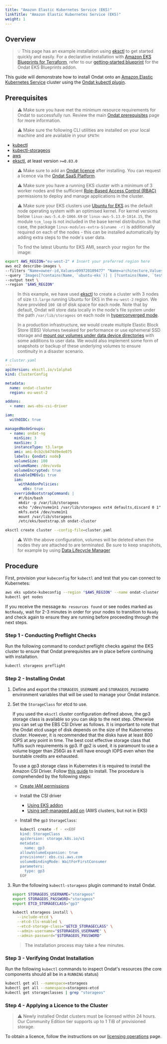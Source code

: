 ```yaml
---
title: "Amazon Elastic Kubernetes Service (EKS)"
linkTitle: "Amazon Elastic Kubernetes Service (EKS)"
weight: 1
---
```


## Overview

> 💡 This page has an example installation using [eksctl](https://eksctl.io/)
> to get started quickly and easily. For a declarative installation with
> [Amazon EKS Blueprints for
> Terraform](https://github.com/aws-ia/terraform-aws-eks-blueprints), refer to
> our [getting-started
> blueprint](https://github.com/ondat/terraform-eksblueprints-ondat-addon/tree/main/blueprints/getting-started)
> for the Ondat EKS Blueprints addon.

This guide will demonstrate how to install Ondat onto an [Amazon Elastic
Kubernetes Service](https://aws.amazon.com/eks/) cluster using the [Ondat
kubectl plugin](/docs/reference/kubectl-plugin/).

## Prerequisites

> ⚠️ Make sure you have met the minimum resource requirements for Ondat to
> successfully run. Review the main [Ondat prerequisites](/docs/prerequisites/)
> page for more information.

> ⚠️ Make sure the following CLI utilities are installed on your local machine
> and are available in your `$PATH`:

* [kubectl](https://kubernetes.io/docs/tasks/tools/#kubectl)
* [kubectl-storageos](/docs/reference/kubectl-plugin/)
* [aws](https://aws.amazon.com/cli/)
* [eksctl](https://eksctl.io/), at least version `>=0.83.0`

> ⚠️ Make sure to add an [Ondat licence](/docs/operations/licensing/) after 
installing. You can request a licence via the [Ondat SaaS 
Platform](https://portal.ondat.io/).

> ⚠️ Make sure you have a running EKS cluster with a minimum of 3 worker nodes
> and the sufficient [Role-Based Access Control
> (RBAC)](https://kubernetes.io/docs/reference/access-authn-authz/rbac/)
> permissions to deploy and manage applications in the cluster.

> ⚠️ Make sure your EKS clusters use [Ubuntu for
> EKS](https://cloud-images.ubuntu.com/docs/aws/eks/) as the default node
> operating system with an optimised kernel. For kernel versions below
> `linux-aws-5.4.0-1066.69` or `linux-aws-5.13.0-1014.15`, the module
> `tcm_loop` is not included in the base kernel distribution. In that case, the
> package `linux-modules-extra-$(uname -r)` is additionally required on each of
> the nodes - this can be installed automatically by adding extra steps to the
> node's user data.

> To find the latest Ubuntu for EKS AMI, search your region for the image:

```bash
export AWS_REGION="eu-west-2" # Insert your preferred region here
aws ec2 describe-images \
--filters "Name=owner-id,Values=099720109477" "Name=architecture,Values=x86_64" "Name=root-device-type,Values=ebs" "Name=virtualization-type,Values=hvm" \
--query 'Images[?contains(Name, `ubuntu-eks`)] | [?contains(Name, `testing`) == `false`] | [?contains(Name, `minimal`) == `false`] | [?contains(Name, `hvm-ssd`) == `true`] | sort_by(@, &CreationDate)| [-1].ImageId' \
--output text \
--region "$AWS_REGION"
```

> In this example, we have used [eksctl](https://eksctl.io/introduction/) to
> create a cluster with 3 nodes of size `t3.large` running Ubuntu for EKS in
> the `eu-west-2` region. We have provided `100 GB` of disk space for each
> node. Note that by default, Ondat will store data locally in the node's file
> system under the path `/var/lib/storageos` on each node in [hyperconverged
> mode](/docs/concepts/nodes/#hyperconverged-mode).

> In a production infrastructure, we would create multiple Elastic Block Store
> (EBS) Volumes tweaked for performance or use ephemeral SSD storage and [mount
> our volumes under data device directories](/docs/concepts/volumes/) with some
> additions to user data. We would also implement some form of snapshots or
> backup of these underlying volumes to ensure continuity in a disaster
> scenario.

```yaml
# cluster.yaml
---
apiVersion: eksctl.io/v1alpha5
kind: ClusterConfig

metadata:
  name: ondat-cluster
  region: eu-west-2

addons:
  - name: aws-ebs-csi-driver

iam:
  withOIDC: true

managedNodeGroups:
  - name: ondat-ng
    minSize: 3
    maxSize: 3
    instanceType: t3.large
    ami: ami-0cb2cb474d9e4e075
    labels: {ondat: node}
    volumeSize: 100
    volumeName: /dev/xvda
    volumeEncrypted: true
    disableIMDSv1: true
    iam:
      withAddonPolicies:
        ebs: true
    overrideBootstrapCommand: |
      #!/bin/bash
      mkdir -p /var/lib/storageos
      echo "/dev/nvme1n1 /var/lib/storageos ext4 defaults,discard 0 1" >> /etc/fstab
      mkfs.ext4 /dev/nvme1n1
      mount /var/lib/storageos
      /etc/eks/bootstrap.sh ondat-cluster
```

```bash
eksctl create cluster --config-file=cluster.yaml
```

> ⚠️ With the above configuration, volumes will be deleted when the nodes they
> are attached to are terminated. Be sure to keep snapshots, for example by
> using [Data Lifecycle
> Manager](https://aws.amazon.com/blogs/storage/automating-amazon-ebs-snapshot-and-ami-management-using-amazon-dlm/)

## Procedure

First, provision your `kubeconfig` for `kubectl` and test that you can connect
to Kubernetes:

```bash
aws eks update-kubeconfig --region "$AWS_REGION" --name ondat-cluster
kubectl get nodes
```

If you receive the message `No resources found` or see nodes marked as
`NotReady`, wait for 2-3 minutes in order for your nodes to transition to
`Ready` and check again to ensure they are running before proceeding through
the next steps.

### Step 1 - Conducting Preflight Checks

Run the following command to conduct preflight checks against the EKS cluster
to ensure that Ondat prerequisites are in place before continuing with
installation.

```bash
kubectl storageos preflight
```

### Step 2 - Installing Ondat

1. Define and export the `STORAGEOS_USERNAME` and `STORAGEOS_PASSWORD`
environment variables that will be used to manage your Ondat instance.
1. Set the `StorageClass` for etcd to use.

    If you used the `eksctl` cluster configuration defined above, the gp3 storage
    class is available so you can skip to the next step. Otherwise you can set up
    the EBS CSI Driver as follows. It is important to note that the Ondat etcd
    usage of disk depends on the size of the Kubernetes cluster. However, it is
    recommended that the disks have at least 800 IOPS at any point in time. The
    best cost effective storage class that fulfils such requirements is gp3. If gp2
    is used, it is paramount to use a volume bigger than 256Gi as it will have
    enough IOPS even when the burstable credits are exhausted.

    To use a gp3 storage class in Kubernetes it is required to install the Amazon
    CSI Driver. Follow [this
    guide](https://docs.aws.amazon.com/eks/latest/userguide/ebs-csi.html) to
    install. The procedure is comprehended by the following steps:

    * [Create IAM permissions](https://docs.aws.amazon.com/eks/latest/userguide/csi-iam-role.html)
    * Install the CSI driver
      * [Using EKS addon](https://docs.aws.amazon.com/eks/latest/userguide/managing-ebs-csi.html)
      * [Using self-managed add on](https://github.com/kubernetes-sigs/aws-ebs-csi-driver/blob/master/docs/install.md) (AWS clusters, but not in EKS)
    * Install the `gp3` `StorageClass`:

        ```bash
        kubectl create -f - <<EOF
        kind: StorageClass
        apiVersion: storage.k8s.io/v1
        metadata:
          name: gp3
        allowVolumeExpansion: true
        provisioner: ebs.csi.aws.com
        volumeBindingMode: WaitForFirstConsumer
        parameters:
          type: gp3
        EOF
        ```

1. Run the following  `kubectl-storageos` plugin command to install Ondat.

    ```bash
    export STORAGEOS_USERNAME="storageos"
    export STORAGEOS_PASSWORD="storageos"
    export ETCD_STORAGECLASS="gp3"

    kubectl storageos install \
      --include-etcd \
      --etcd-tls-enabled \
      --etcd-storage-class="$ETCD_STORAGECLASS" \
      --admin-username="$STORAGEOS_USERNAME" \
      --admin-password="$STORAGEOS_PASSWORD"
    ```

    > The installation process may take a few minutes.

### Step 3 - Verifying Ondat Installation

Run the following `kubectl` commands to inspect Ondat's resources (the core
components should all be in a `RUNNING` status)

```bash
kubectl get all --namespace=storageos
kubectl get all --namespace=storageos-etcd
kubectl get storageclasses | grep "storageos"
```

### Step 4 - Applying a Licence to the Cluster

> ⚠️ Newly installed Ondat clusters must be licensed within 24 hours. Our
> Community Edition tier supports up to 1 TiB of provisioned storage.

To obtain a licence, follow the instructions on our [licensing
operations](/docs/operations/licensing) page.
